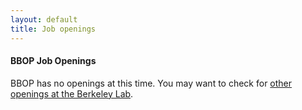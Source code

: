 ```yaml
---
layout: default
title: Job openings
---
```


#### BBOP Job Openings

BBOP has no openings at this time. You may want to check for [other openings at the Berkeley Lab](https://jobs.lbl.gov/).
